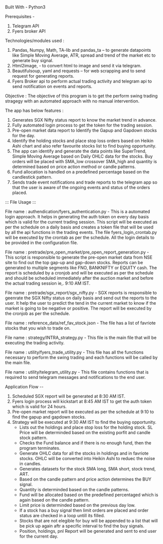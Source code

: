 Built With - 
  Python3


Prerequisites - 
1. Telegram API
2. Fyers broker API


Technologies/modules used :
1.	Pandas, Numpy, Math, TA-lib and pandas_ta – to generate datapoints like Simple Moving Average, ATR, spread and trend of the market etc to generate buy signal. 
2.	Html2image, - to convert html to image and send it via telegram. 
3.	Beautifulsoup, yaml and requests – for web scrapping and to send request for generating reports. 
4.	Fyers Broker api to perform actual trading activity and telegram api to send notification on events and reports. 


Objective : 
    The objective of this program is to get the perform swing trading stragegy with an automated approach with no manual intervention. 

The app has below features :
1.	Generates SGX Nifty status report to know the market trend in advance. 
2.	Fully automated login process to get the token for the trading session.
3.	Pre-open market data report to Identify the Gapup and Gapdown stocks for the day.
4.	Identify the holding stocks and place stop loss orders based on Heikin Ashi chart and also refer favourite stocks list to find buying opportunity. 
5.	The app can identify and generate the data points like SuperTrend, Simple Moving Average based on Daily OHLC data for the stocks. Buy orders will be placed with SMA_low crossover SMA_high and quantity is determined based on price action method or candle patterns. 
6.	Fund allocation is handled on a predefined percentage based on the candlestick pattern. 
7.	Sends trade event notifications and trade reports to the telegram app so that the user is aware of the ongoing events and status of the orders placed. 


::: File Usage :::

File name : authendication/fyers_authentication.py
    - This is a automated login approach. It helps in generating the auth token on every day basis which is valid for the current trading session. This script will be executed as per the schedule on a daily basis and creates a token file that will be used by all the api functions in the trading events. The file fyers_login_crontab.py will be executed by the crontab as per the schedule. All the login details to be provided in the configuration file. 


File name : pretrade/pre_open_market/pre_open_report_generation.py
    - This script is responsible to generate the pre-open market data from NSE site to find out the top gap-up and gap-down stocks. Reports can be generated to multiple segments like FNO, BANKNIFTY or EQUITY cash. The report is scheduled by a cronjob and will be executed as per the schedule and should be scheduled immediately after the auction market and before the actual trading session ie,. 9:10 AM IST. 
    
    
File name : pretrade/sgx_report/sgx_nifty.py
    - SGX reports is responsible to geenrate the SGX Nifty status on daily basis and send out the reports to the user. It help the user to predict the tend in the current market to know if the market is going to be negative or positive. The report will be executed by the cronjob as per the schedule. 
    

File name : reference_data/ref_fav_stock.json
    - The file has a list of favriote stocks that you wish to trade on. 
    
File name : strategy/INTRA_strategy.py
    - This file is the main file that will be executing the trading activity. 
    
File name : utility/fyers_trade_utility.py
    - This file has all the functions necessary to perform the swing trading and each functions will be called by the main file. 
    
File name : utility/telegram_utility.py
    - This file contains functions that is required to send telegram messages and notifications to the end user. 
    
Application Flow --
1. Scheduled SGX report will be generated at 8:30 AM IST.
2. Fyers login process will kickstart at 8:45 AM IST to get the auth token which is valid for 24 hours. 
3. Pre-open market report will be executed as per the schedule at 9:10 to find the gapup and gapdown stocks. 
4. Strategy will be executed at 9:30 AM IST to find the buying opportunity. 
    - Lists out the holdings and place stop loss for the holding stock. SL Price will be determinded based on the existing porfit and candle stock pattern. 
    - Checks the Fund balance and if there is no enough fund, then the program terminates. 
    - Generate OHLC data for all the stocks in holdings and in favriote stocks. OHLC will be converted into Heikin Ashi to reduec the noise in candles. 
    - Generates datasets for the stock SMA long, SMA short, stock trend, ART.
    - Based on the candle pattern and price action determines the BUY signal. 
    - Quantity is determinded based on the candle patterns. 
    - Fund will be allocated based on the predefined percentaged which is again based on the candle pattern. 
    - Limit price is determinded based on the previous day low. 
    - If a stock has a buy signal then limit orders are placed and order status are checked in a loop untill its filled. 
    - Stocks that are not elegible for buy will be appended to a list that will be pick up again aftr a specific interval to find the buy signals. 
    - Position, holdings, pnl Report will be generated and sent to end user for the current day.  
    
